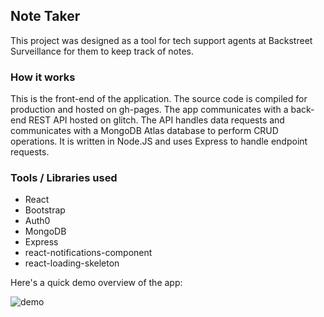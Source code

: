 ## Note Taker

This project was designed as a tool for tech support agents at Backstreet Surveillance for them to keep track of notes. 

### How it works 

This is the front-end of the application. The source code is compiled for production and hosted on gh-pages. The app communicates with a back-end REST API hosted on glitch. The API handles data requests and communicates with a MongoDB Atlas database to perform CRUD operations. It is written in Node.JS and uses Express to handle endpoint requests. 

### Tools / Libraries used

- React 
- Bootstrap
- Auth0
- MongoDB
- Express
- react-notifications-component
- react-loading-skeleton

Here's a quick demo overview of the app: 

![demo](https://cdn.glitch.com/d90d4813-3a49-40ea-b613-2ba6d3f096b0%2Fnote-taker-demo.gif?v=1614375077514)
